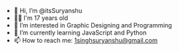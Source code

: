 - 👋 Hi, I’m @itsSuryanshu
- 🙋‍♂️ I'm 17 years old
- 👀 I’m interested in Graphic Designing and Programming
- 🌱 I’m currently learning JavaScript and Python
- 📫 How to reach me: 1singhsuryanshu@gmail.com

<!---
itsSuryanshu/itsSuryanshu is a ✨ special ✨ repository because its `README.md` (this file) appears on your GitHub profile.
You can click the Preview link to take a look at your changes.
--->
